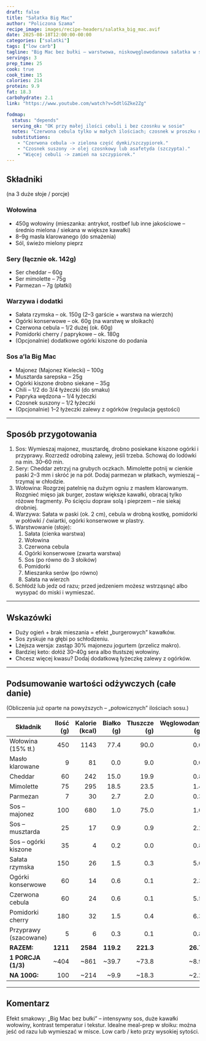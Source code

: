```yaml
---
draft: false
title: "Sałatka Big Mac"
author: "Policzona Szama"
recipe_image: images/recipe-headers/salatka_big_mac.avif
date: 2025-08-18T12:00:00-00:00
categories: ["salatki"]
tags: ["low carb"]
tagline: "Big Mac bez bułki – warstwowa, niskowęglowodanowa sałatka w słoikach."
servings: 3
prep_time: 25
cook: true
cook_time: 15
calories: 214
protein: 9.9
fat: 18.3
carbohydrate: 2.1
link: "https://www.youtube.com/watch?v=5dtlGZke2Zg"

fodmap:
  status: "depends"
  serving_ok: "OK przy małej ilości cebuli i bez czosnku w sosie"
  notes: "Czerwona cebula tylko w małych ilościach; czosnek w proszku niewskazany. Sery dojrzewające zwykle OK."
  substitutions:
    - "Czerwona cebula -> zielona część dymki/szczypiorek."
    - "Czosnek suszony -> olej czosnkowy lub asafetyda (szczypta)."
    - "Więcej cebuli -> zamień na szczypiorek."
---
```


## Składniki

(na 3 duże słoje / porcje)

### Wołowina
* 450g wołowiny (mieszanka: antrykot, rostbef lub inne jakościowe – średnio mielona / siekana w większe kawałki)
* 8–9g masła klarowanego (do smażenia)
* Sól, świeżo mielony pieprz

### Sery (łącznie ok. 142g)
* Ser cheddar – 60g
* Ser mimolette – 75g
* Parmezan – 7g (płatki)

### Warzywa i dodatki
* Sałata rzymska – ok. 150g (2–3 garście + warstwa na wierzch)
* Ogórki konserwowe – ok. 60g (na warstwę w słoikach)
* Czerwona cebula – 1/2 dużej (ok. 60g)
* Pomidorki cherry / paprykowe – ok. 180g
* (Opcjonalnie) dodatkowe ogórki kiszone do podania

### Sos a’la Big Mac
* Majonez (Majonez Kielecki) – 100g
* Musztarda sarepska – 25g
* Ogórki kiszone drobno siekane – 35g
* Chili – 1/2 do 3/4 łyżeczki (do smaku)
* Papryka wędzona – 1/4 łyżeczki
* Czosnek suszony – 1/2 łyżeczki
* (Opcjonalnie) 1–2 łyżeczki zalewy z ogórków (regulacja gęstości)



---

## Sposób przygotowania

1. Sos: Wymieszaj majonez, musztardę, drobno posiekane kiszone ogórki i przyprawy. Rozrzedź odrobiną zalewy, jeśli trzeba. Schowaj do lodówki na min. 30–60 min.
2. Sery: Cheddar zetrzyj na grubych oczkach. Mimolette potnij w cienkie paski 2–3 mm i skróć je na pół. Dodaj parmezan w płatkach, wymieszaj – trzymaj w chłodzie.
3. Wołowina: Rozgrzej patelnię na dużym ogniu z masłem klarowanym. Rozgnieć mięso jak burger, zostaw większe kawałki, obracaj tylko różowe fragmenty. Po ścięciu dopraw solą i pieprzem – nie siekaj drobniej.
4. Warzywa: Sałata w paski (ok. 2 cm), cebula w drobną kostkę, pomidorki w połówki / ćwiartki, ogórki konserwowe w plastry.
5. Warstwowanie (słoje):  
   1) Sałata (cienka warstwa)  
   2) Wołowina  
   3) Czerwona cebula  
   4) Ogórki konserwowe (zwarta warstwa)  
   5) Sos (po równo do 3 słoików)  
   6) Pomidorki  
   7) Mieszanka serów (po równo)  
   8) Sałata na wierzch  
6. Schłódź lub jedz od razu; przed jedzeniem możesz wstrząsnąć albo wysypać do miski i wymieszać.

---

## Wskazówki

* Duży ogień + brak mieszania = efekt „burgerowych” kawałków.  
* Sos zyskuje na głębi po schłodzeniu.  
* Lżejsza wersja: zastąp 30% majonezu jogurtem (przelicz makro).  
* Bardziej keto: dołóż 30–40g sera albo tłustszej wołowiny.  
* Chcesz więcej kwasu? Dodaj dodatkową łyżeczkę zalewy z ogórków.  

---

## Podsumowanie wartości odżywczych (całe danie)

(Obliczenia już oparte na powyższych – „połowicznych” ilościach sosu.)

| Składnik                  | Ilość (g) | Kalorie (kcal) | Białko (g) | Tłuszcze (g) | Węglowodany (g) |
|---------------------------|----------:|---------------:|-----------:|-------------:|----------------:|
| Wołowina (15% tł.)        | 450       | 1143           | 77.4       | 90.0         | 0.0             |
| Masło klarowane           | 9         | 81             | 0.0        | 9.0          | 0.0             |
| Cheddar                   | 60        | 242            | 15.0       | 19.9         | 0.8             |
| Mimolette                 | 75        | 295            | 18.5       | 23.5         | 1.4             |
| Parmezan                  | 7         | 30             | 2.7        | 2.0          | 0.3             |
| Sos – majonez             | 100       | 680            | 1.0        | 75.0         | 1.0             |
| Sos – musztarda           | 25        | 17             | 0.9        | 0.9          | 2.2             |
| Sos – ogórki kiszone      | 35        | 4              | 0.2        | 0.0          | 0.8             |
| Sałata rzymska            | 150       | 26             | 1.5        | 0.3          | 5.0             |
| Ogórki konserwowe         | 60        | 14             | 0.6        | 0.1          | 2.3             |
| Czerwona cebula           | 60        | 24             | 0.6        | 0.1          | 5.5             |
| Pomidorki cherry          | 180       | 32             | 1.5        | 0.4          | 6.3             |
| Przyprawy (szacowane)     | 5         | 6              | 0.3        | 0.1          | 0.8             |
| **RAZEM:**                | **1211**  | **2584**       | **119.2**  | **221.3**    | **26.7**        |
| **1 PORCJA (1/3)**        | ~404      | ~861           | ~39.7      | ~73.8        | ~8.9            |
| **NA 100G:**              | 100       | ~214           | ~9.9       | ~18.3        | ~2.2            |

---

## Komentarz

Efekt smakowy: „Big Mac bez bułki” – intensywny sos, duże kawałki wołowiny, kontrast temperatur i tekstur. Idealne meal-prep w słoiku: można jeść od razu lub wymieszać w misce. Low carb / keto przy wysokiej sytości.

